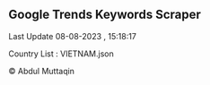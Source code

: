 

## Google Trends Keywords Scraper 
 
Last Update 08-08-2023 , 15:18:17

Country List :
VIETNAM.json



© Abdul Muttaqin 
